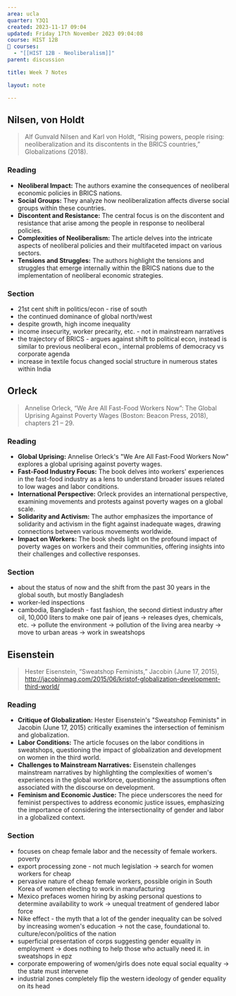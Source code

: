 ```yaml
---
area: ucla
quarter: Y3Q1
created: 2023-11-17 09:04
updated: Friday 17th November 2023 09:04:08
course: HIST 12B
📕 courses:
  - "[[HIST 12B - Neoliberalism]]"
parent: discussion

title: Week 7 Notes

layout: note

---
```

## Nilsen, von Holdt
> Alf Gunvald Nilsen and Karl von Holdt, “Rising powers, people rising: neoliberalization and its discontents in the BRICS countries,” Globalizations (2018).

### Reading
- **Neoliberal Impact:** The authors examine the consequences of neoliberal economic policies in BRICS nations.
- **Social Groups:** They analyze how neoliberalization affects diverse social groups within these countries.
- **Discontent and Resistance:** The central focus is on the discontent and resistance that arise among the people in response to neoliberal policies.
- **Complexities of Neoliberalism:** The article delves into the intricate aspects of neoliberal policies and their multifaceted impact on various sectors.
- **Tensions and Struggles:** The authors highlight the tensions and struggles that emerge internally within the BRICS nations due to the implementation of neoliberal economic strategies.
### Section
- 21st cent shift in politics/econ - rise of south
- the continued dominance of global north/west
- despite growth, high income inequality
- income insecurity, worker precarity, etc. - not in mainstream narratives
- the trajectory of BRICS - argues against shift to political econ, instead is similar to previous neoliberal econ., internal problems of democracy vs corporate agenda
- increase in textile focus changed social structure in numerous states within India

## Orleck
> Annelise Orleck, “We Are All Fast-Food Workers Now”: The Global Uprising Against Poverty Wages (Boston: Beacon Press, 2018), chapters 21 – 29.

### Reading
- **Global Uprising:** Annelise Orleck's "We Are All Fast-Food Workers Now" explores a global uprising against poverty wages.
- **Fast-Food Industry Focus:** The book delves into workers' experiences in the fast-food industry as a lens to understand broader issues related to low wages and labor conditions.
- **International Perspective:** Orleck provides an international perspective, examining movements and protests against poverty wages on a global scale.
- **Solidarity and Activism:** The author emphasizes the importance of solidarity and activism in the fight against inadequate wages, drawing connections between various movements worldwide.
- **Impact on Workers:** The book sheds light on the profound impact of poverty wages on workers and their communities, offering insights into their challenges and collective responses.
### Section
- about the status of now and the shift from the past 30 years in the global south, but mostly Bangladesh
- worker-led inspections
- cambodia, Bangladesh - fast fashion, the second dirtiest industry after oil, 10,000 liters to make one pair of jeans -> releases dyes, chemicals, etc. -> pollute the environment -> pollution of the living area nearby -> move to urban areas -> work in sweatshops

## Eisenstein
> Hester Eisenstein, “Sweatshop Feminists,” Jacobin (June 17, 2015), http://jacobinmag.com/2015/06/kristof-globalization-development-third-world/
### Reading
- **Critique of Globalization:** Hester Eisenstein's "Sweatshop Feminists" in Jacobin (June 17, 2015) critically examines the intersection of feminism and globalization.
- **Labor Conditions:** The article focuses on the labor conditions in sweatshops, questioning the impact of globalization and development on women in the third world.
- **Challenges to Mainstream Narratives:** Eisenstein challenges mainstream narratives by highlighting the complexities of women's experiences in the global workforce, questioning the assumptions often associated with the discourse on development.
- **Feminism and Economic Justice:** The piece underscores the need for feminist perspectives to address economic justice issues, emphasizing the importance of considering the intersectionality of gender and labor in a globalized context.

### Section
- focuses on cheap female labor and the necessity of female workers. poverty
- export processing zone - not much legislation -> search for women workers for cheap
- pervasive nature of cheap female workers, possible origin in South Korea of women electing to work in manufacturing
- Mexico prefaces women hiring by asking personal questions to determine availability to work -> unequal treatment of gendered labor force
- Nike effect - the myth that a lot of the gender inequality can be solved by increasing women's education -> not the case, foundational to. culture/econ/politics of the nation
- superficial presentation of corps suggesting gender equality in employment -> does nothing to help those who actually need it. in sweatshops in epz
- corporate empowering of women/girls does note equal social equality -> the state must intervene
- industrial zones completely flip the western ideology of gender equality on its head
